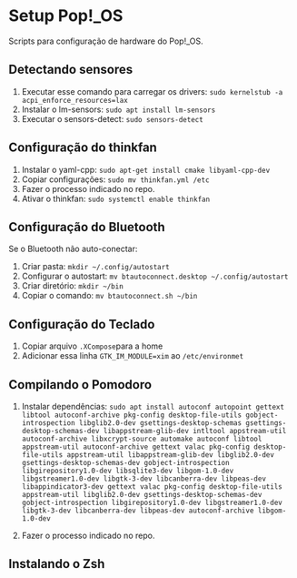# Setup Pop!_OS

Scripts para configuração de hardware do Pop!_OS.

## Detectando sensores

1. Executar esse comando para carregar os drivers: `sudo kernelstub -a acpi_enforce_resources=lax`
2. Instalar o lm-sensors: `sudo apt install lm-sensors`
3. Executar o sensors-detect: `sudo sensors-detect`

## Configuração do thinkfan

1. Instalar o yaml-cpp: `sudo apt-get install cmake libyaml-cpp-dev`
2. Copiar configurações: `sudo mv thinkfan.yml /etc`
3. Fazer o processo indicado no repo.
4. Ativar o thinkfan: `sudo systemctl enable thinkfan` 

## Configuração do Bluetooth

Se o Bluetooth não auto-conectar:

1. Criar pasta: `mkdir ~/.config/autostart` 
2. Configurar o autostart: `mv btautoconnect.desktop ~/.config/autostart`
3. Criar diretório: `mkdir ~/bin`
4. Copiar o comando: `mv btautoconnect.sh ~/bin`

## Configuração do Teclado

1. Copiar arquivo `.XCompose`para a home
2. Adicionar essa linha `GTK_IM_MODULE=xim` ao `/etc/environmet`

## Compilando o Pomodoro

1. Instalar dependências: `sudo apt install autoconf autopoint gettext libtool autoconf-archive pkg-config desktop-file-utils gobject-introspection libglib2.0-dev gsettings-desktop-schemas gsettings-desktop-schemas-dev libappstream-glib-dev intltool appstream-util autoconf-archive libxcrypt-source automake autoconf libtool appstream-util autoconf-archive gettext valac pkg-config desktop-file-utils appstream-util libappstream-glib-dev libglib2.0-dev gsettings-desktop-schemas-dev gobject-introspection libgirepository1.0-dev libsqlite3-dev libgom-1.0-dev libgstreamer1.0-dev libgtk-3-dev libcanberra-dev libpeas-dev libappindicator3-dev gettext valac pkg-config desktop-file-utils appstream-util libglib2.0-dev gsettings-desktop-schemas-dev gobject-introspection libgirepository1.0-dev libgstreamer1.0-dev libgtk-3-dev libcanberra-dev libpeas-dev autoconf-archive libgom-1.0-dev`

2. Fazer o processo indicado no repo.

## Instalando o Zsh

